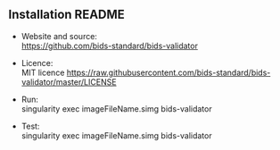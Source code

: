 ## Installation README

* Website and source:  
            https://github.com/bids-standard/bids-validator
* Licence:  
            MIT licence https://raw.githubusercontent.com/bids-standard/bids-validator/master/LICENSE
* Run:      
            singularity exec imageFileName.simg bids-validator

* Test:     
            singularity exec imageFileName.simg bids-validator

